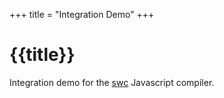 +++
title = "Integration Demo"
+++

# {{title}}

Integration demo for the [swc][] Javascript compiler.

<p id="result"></p>

[swc]: https://swc.rs
